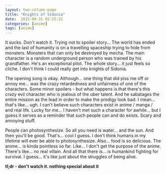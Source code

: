 ```yaml
---
layout: two-column-page 
title: "Knights of Sidonia"
date:  2015-08-31 02:15:22
categories: [anime]
tags: [anime]
---
```

It sucks. Don't watch it. Trying not to spoiler story... The world has ended and the last of humanity is on a travelling spaceship trying to hide from monsters. Monsters that can only be destroyed by mecha. The main character is a random underground person who was trained by his grandfather. He's an exceptional pilot. The whole story... it just feels so cliche. I don't think I could really get into knights of Sidonia.

The opening song is okay. Although... one thing that did piss me off or annoy me... was the crazy retardedness and unfairness of one of the characters. Some minor spoilers - but what happens is that there's this crazy evil character who is jealous of the uber talent. And he sabatages the entire mission as the lead in order to make the prodigy look bad. I mean... that's like... ugh. I can't believe such characters exist in anime / manga / and real life. Lucky for me... I haven't met such a character for awhile... but I guess it serves as a reminder that such people can and do exists. Scary and annoying stuff.

People can photosynthesize. So all you need is water... and the sun. And then you'll be good. That's... cool I guess. I don't think humans in my lifetime will ever be able to photosynthesize. Also... food is so delicious. The anime... is kinda pointless so far. Like... I don't get the purpose of the anime. There's like... no real villain. And all that there is... is humankind fighting for survival. I guess... it's like just about the struggles of being alive.

**tl;dr - don't watch it. nothing special about it**
